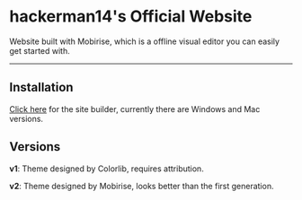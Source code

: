 # hackerman14's Official Website

Website built with Mobirise, which is a offline visual editor you can easily get started with.

---

## Installation

[Click here](https://mobirise.com) for the site builder, currently there are Windows and Mac versions.

## Versions

**v1**: Theme designed by Colorlib, requires attribution.

**v2**: Theme designed by Mobirise, looks better than the first generation.
